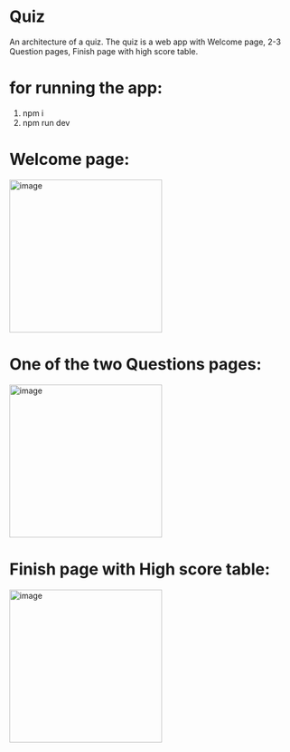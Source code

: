 # Quiz
An architecture of a quiz. The quiz is a web app with Welcome page, 2-3 Question pages, Finish page with high score table.

# for running the app:
1. npm i
2. npm run dev


# Welcome page:

<img width="270" alt="image" src="https://github.com/AvishagBasel/Quiz/assets/113603931/ba90ee75-c50b-4a4c-abc7-16990552eb18">


# One of the two Questions pages:

<img width="270" alt="image" src="https://github.com/AvishagBasel/Quiz/assets/113603931/8a4fbb5b-6823-4944-85c0-6a624319d9cb">


# Finish page with High score table:

<img width="270" alt="image" src="https://github.com/AvishagBasel/Quiz/assets/113603931/6c1f61a2-d870-4c25-87cd-ddffdedd15f6">
